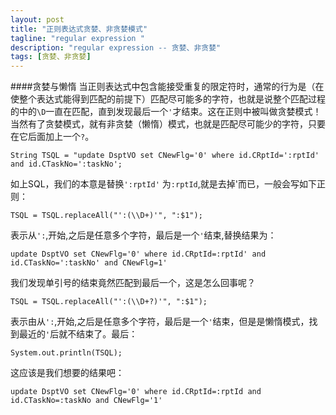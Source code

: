 ```yaml
---
layout: post
title: "正则表达式贪婪、非贪婪模式"
tagline: "regular expression "
description: "regular expression -- 贪婪、非贪婪"
tags: [贪婪、非贪婪]
---
```


####贪婪与懒惰
  当正则表达式中包含能接受重复的限定符时，通常的行为是（在使整个表达式能得到匹配的前提下）匹配尽可能多的字符，也就是说整个匹配过程的中的`\D`一直在匹配，直到发现最后一个`'`才结束。这在正则中被叫做贪婪模式！ 当然有了贪婪模式，就有非贪婪（懒惰）模式，也就是匹配尽可能少的字符，只要在它后面加上一个`?`。

	String TSQL = "update DsptVO set CNewFlg='0' where id.CRptId=':rptId' and id.CTaskNo=':taskNo';

  如上SQL，我们的本意是替换`':rptId'` 为`:rptId`,就是去掉'而已，一般会写如下正则：

	TSQL = TSQL.replaceAll("':(\\D+)'", ":$1");
  表示从`':`,开始,之后是任意多个字符，最后是一个`'`结束,替换结果为：

	update DsptVO set CNewFlg='0' where id.CRptId=:rptId' and id.CTaskNo=':taskNo' and CNewFlg=1'
  我们发现单引号的结束竟然匹配到最后一个，这是怎么回事呢？

  

  	TSQL = TSQL.replaceAll("':(\\D+?)'", ":$1");
  表示由从`':`,开始,之后是任意多个字符，最后是一个`'`结束，但是是懒惰模式，找到最近的`'`后就不结束了。最后：

  	System.out.println(TSQL);
  这应该是我们想要的结果吧：
        
  	update DsptVO set CNewFlg='0' where id.CRptId=:rptId and id.CTaskNo=:taskNo and CNewFlg='1'

